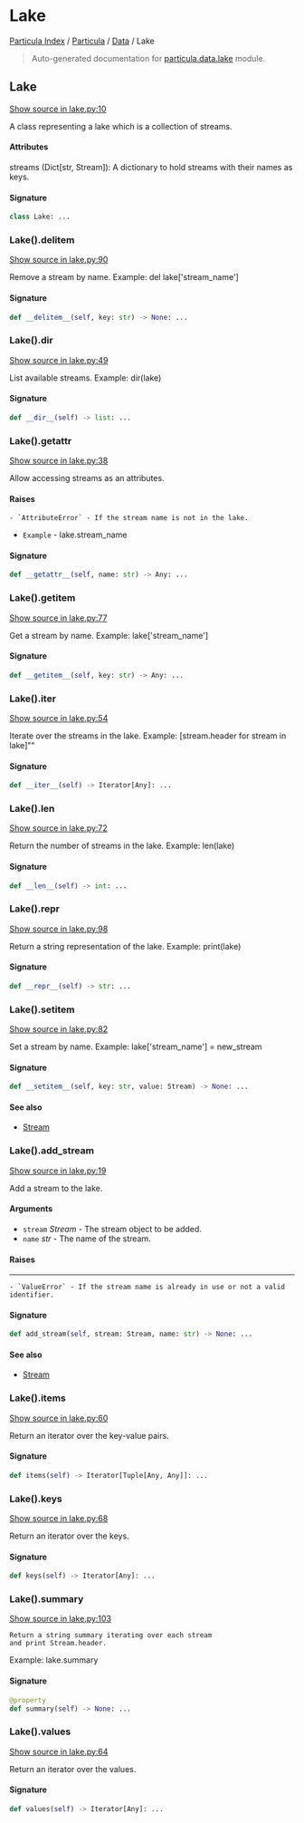 # Lake

[Particula Index](../../README.md#particula-index) / [Particula](../index.md#particula) / [Data](./index.md#data) / Lake

> Auto-generated documentation for [particula.data.lake](https://github.com/uncscode/particula/blob/main/particula/data/lake.py) module.

## Lake

[Show source in lake.py:10](https://github.com/uncscode/particula/blob/main/particula/data/lake.py#L10)

A class representing a lake which is a collection of streams.

#### Attributes

streams (Dict[str, Stream]): A dictionary to hold streams with their
names as keys.

#### Signature

```python
class Lake: ...
```

### Lake().__delitem__

[Show source in lake.py:90](https://github.com/uncscode/particula/blob/main/particula/data/lake.py#L90)

Remove a stream by name.
Example: del lake['stream_name']

#### Signature

```python
def __delitem__(self, key: str) -> None: ...
```

### Lake().__dir__

[Show source in lake.py:49](https://github.com/uncscode/particula/blob/main/particula/data/lake.py#L49)

List available streams.
Example: dir(lake)

#### Signature

```python
def __dir__(self) -> list: ...
```

### Lake().__getattr__

[Show source in lake.py:38](https://github.com/uncscode/particula/blob/main/particula/data/lake.py#L38)

Allow accessing streams as an attributes.

#### Raises

    - `AttributeError` - If the stream name is not in the lake.
- `Example` - lake.stream_name

#### Signature

```python
def __getattr__(self, name: str) -> Any: ...
```

### Lake().__getitem__

[Show source in lake.py:77](https://github.com/uncscode/particula/blob/main/particula/data/lake.py#L77)

Get a stream by name.
Example: lake['stream_name']

#### Signature

```python
def __getitem__(self, key: str) -> Any: ...
```

### Lake().__iter__

[Show source in lake.py:54](https://github.com/uncscode/particula/blob/main/particula/data/lake.py#L54)

Iterate over the streams in the lake.
Example: [stream.header for stream in lake]""

#### Signature

```python
def __iter__(self) -> Iterator[Any]: ...
```

### Lake().__len__

[Show source in lake.py:72](https://github.com/uncscode/particula/blob/main/particula/data/lake.py#L72)

Return the number of streams in the lake.
Example: len(lake)

#### Signature

```python
def __len__(self) -> int: ...
```

### Lake().__repr__

[Show source in lake.py:98](https://github.com/uncscode/particula/blob/main/particula/data/lake.py#L98)

Return a string representation of the lake.
Example: print(lake)

#### Signature

```python
def __repr__(self) -> str: ...
```

### Lake().__setitem__

[Show source in lake.py:82](https://github.com/uncscode/particula/blob/main/particula/data/lake.py#L82)

Set a stream by name.
Example: lake['stream_name'] = new_stream

#### Signature

```python
def __setitem__(self, key: str, value: Stream) -> None: ...
```

#### See also

- [Stream](./stream.md#stream)

### Lake().add_stream

[Show source in lake.py:19](https://github.com/uncscode/particula/blob/main/particula/data/lake.py#L19)

Add a stream to the lake.

#### Arguments

- `stream` *Stream* - The stream object to be added.
- `name` *str* - The name of the stream.

#### Raises

-------
    - `ValueError` - If the stream name is already in use or not a valid
    identifier.

#### Signature

```python
def add_stream(self, stream: Stream, name: str) -> None: ...
```

#### See also

- [Stream](./stream.md#stream)

### Lake().items

[Show source in lake.py:60](https://github.com/uncscode/particula/blob/main/particula/data/lake.py#L60)

Return an iterator over the key-value pairs.

#### Signature

```python
def items(self) -> Iterator[Tuple[Any, Any]]: ...
```

### Lake().keys

[Show source in lake.py:68](https://github.com/uncscode/particula/blob/main/particula/data/lake.py#L68)

Return an iterator over the keys.

#### Signature

```python
def keys(self) -> Iterator[Any]: ...
```

### Lake().summary

[Show source in lake.py:103](https://github.com/uncscode/particula/blob/main/particula/data/lake.py#L103)

    Return a string summary iterating over each stream
    and print Stream.header.
Example: lake.summary

#### Signature

```python
@property
def summary(self) -> None: ...
```

### Lake().values

[Show source in lake.py:64](https://github.com/uncscode/particula/blob/main/particula/data/lake.py#L64)

Return an iterator over the values.

#### Signature

```python
def values(self) -> Iterator[Any]: ...
```
